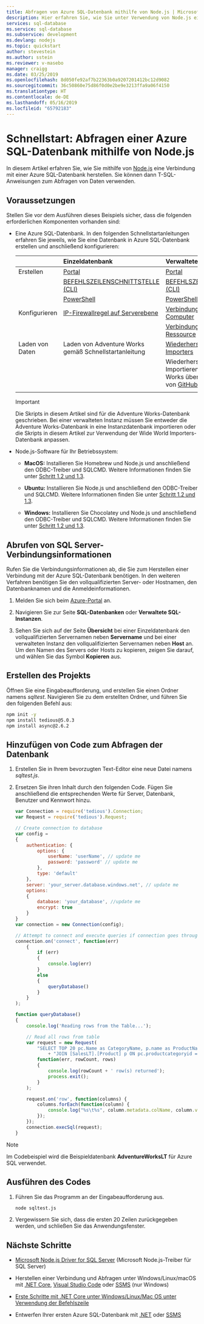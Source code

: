 ```yaml
---
title: Abfragen von Azure SQL-Datenbank mithilfe von Node.js | Microsoft-Dokumentation
description: Hier erfahren Sie, wie Sie unter Verwendung von Node.js ein Programm erstellen, das eine Verbindung mit einer Azure SQL-Datenbank herstellt und sie mithilfe von T-SQL-Anweisungen abfragt.
services: sql-database
ms.service: sql-database
ms.subservice: development
ms.devlang: nodejs
ms.topic: quickstart
author: stevestein
ms.author: sstein
ms.reviewer: v-masebo
manager: craigg
ms.date: 03/25/2019
ms.openlocfilehash: 8d050fe92af7b22363b0a9207201412bc12d9082
ms.sourcegitcommit: 36c50860e75d86f0d0e2be9e3213ffa9a06f4150
ms.translationtype: HT
ms.contentlocale: de-DE
ms.lasthandoff: 05/16/2019
ms.locfileid: "65792183"
---
```

# <a name="quickstart-use-nodejs-to-query-an-azure-sql-database"></a>Schnellstart: Abfragen einer Azure SQL-Datenbank mithilfe von Node.js

In diesem Artikel erfahren Sie, wie Sie mithilfe von [Node.js](https://nodejs.org) eine Verbindung mit einer Azure SQL-Datenbank herstellen. Sie können dann T-SQL-Anweisungen zum Abfragen von Daten verwenden.

## <a name="prerequisites"></a>Voraussetzungen

Stellen Sie vor dem Ausführen dieses Beispiels sicher, dass die folgenden erforderlichen Komponenten vorhanden sind:

- Eine Azure SQL-Datenbank. In den folgenden Schnellstartanleitungen erfahren Sie jeweils, wie Sie eine Datenbank in Azure SQL-Datenbank erstellen und anschließend konfigurieren:

  || Einzeldatenbank | Verwaltete Instanz |
  |:--- |:--- |:---|
  | Erstellen| [Portal](sql-database-single-database-get-started.md) | [Portal](sql-database-managed-instance-get-started.md) |
  || [BEFEHLSZEILENSCHNITTSTELLE (CLI)](scripts/sql-database-create-and-configure-database-cli.md) | [BEFEHLSZEILENSCHNITTSTELLE (CLI)](https://medium.com/azure-sqldb-managed-instance/working-with-sql-managed-instance-using-azure-cli-611795fe0b44) |
  || [PowerShell](scripts/sql-database-create-and-configure-database-powershell.md) | [PowerShell](scripts/sql-database-create-configure-managed-instance-powershell.md) |
  | Konfigurieren | [IP-Firewallregel auf Serverebene](sql-database-server-level-firewall-rule.md)| [Verbindung von einem virtuellen Computer](sql-database-managed-instance-configure-vm.md)|
  |||[Verbindung von einer lokalen Ressource](sql-database-managed-instance-configure-p2s.md)
  |Laden von Daten|Laden von Adventure Works gemäß Schnellstartanleitung|[Wiederherstellen von Wide World Importers](sql-database-managed-instance-get-started-restore.md)
  |||Wiederherstellen oder Importieren von Adventure Works über eine [BACPAC-Datei](sql-database-import.md) von [GitHub](https://github.com/Microsoft/sql-server-samples/tree/master/samples/databases/adventure-works)|
  |||

  > [!IMPORTANT]
  > Die Skripts in diesem Artikel sind für die Adventure Works-Datenbank geschrieben. Bei einer verwalteten Instanz müssen Sie entweder die Adventure Works-Datenbank in eine Instanzdatenbank importieren oder die Skripts in diesem Artikel zur Verwendung der Wide World Importers-Datenbank anpassen.


- Node.js-Software für Ihr Betriebssystem:

  - **MacOS:** Installieren Sie Homebrew und Node.js und anschließend den ODBC-Treiber und SQLCMD. Weitere Informationen finden Sie unter [Schritt 1.2 und 1.3](https://www.microsoft.com/sql-server/developer-get-started/node/mac/).
  
  - **Ubuntu:** Installieren Sie Node.js und anschließend den ODBC-Treiber und SQLCMD. Weitere Informationen finden Sie unter [Schritt 1.2 und 1.3](https://www.microsoft.com/sql-server/developer-get-started/node/ubuntu/).
  
  - **Windows:** Installieren Sie Chocolatey und Node.js und anschließend den ODBC-Treiber und SQLCMD. Weitere Informationen finden Sie unter [Schritt 1.2 und 1.3](https://www.microsoft.com/sql-server/developer-get-started/node/windows/).

## <a name="get-sql-server-connection-information"></a>Abrufen von SQL Server-Verbindungsinformationen

Rufen Sie die Verbindungsinformationen ab, die Sie zum Herstellen einer Verbindung mit der Azure SQL-Datenbank benötigen. In den weiteren Verfahren benötigen Sie den vollqualifizierten Server- oder Hostnamen, den Datenbanknamen und die Anmeldeinformationen.

1. Melden Sie sich beim [Azure-Portal](https://portal.azure.com/) an.

2. Navigieren Sie zur Seite **SQL-Datenbanken** oder **Verwaltete SQL-Instanzen**.

3. Sehen Sie sich auf der Seite **Übersicht** bei einer Einzeldatenbank den vollqualifizierten Servernamen neben **Servername** und bei einer verwalteten Instanz den vollqualifizierten Servernamen neben **Host** an. Um den Namen des Servers oder Hosts zu kopieren, zeigen Sie darauf, und wählen Sie das Symbol **Kopieren** aus. 

## <a name="create-the-project"></a>Erstellen des Projekts

Öffnen Sie eine Eingabeaufforderung, und erstellen Sie einen Ordner namens *sqltest*. Navigieren Sie zu dem erstellten Ordner, und führen Sie den folgenden Befehl aus:

  ```bash
  npm init -y
  npm install tedious@5.0.3
  npm install async@2.6.2
  ```

## <a name="add-code-to-query-database"></a>Hinzufügen von Code zum Abfragen der Datenbank

1. Erstellen Sie in Ihrem bevorzugten Text-Editor eine neue Datei namens *sqltest.js*.

1. Ersetzen Sie ihren Inhalt durch den folgenden Code. Fügen Sie anschließend die entsprechenden Werte für Server, Datenbank, Benutzer und Kennwort hinzu.

    ```js
    var Connection = require('tedious').Connection;
    var Request = require('tedious').Request;

    // Create connection to database
    var config =
    {
        authentication: {
            options: {
                userName: 'userName', // update me
                password: 'password' // update me
            },
            type: 'default'
        },
        server: 'your_server.database.windows.net', // update me
        options:
        {
            database: 'your_database', //update me
            encrypt: true
        }
    }
    var connection = new Connection(config);

    // Attempt to connect and execute queries if connection goes through
    connection.on('connect', function(err)
        {
            if (err)
            {
                console.log(err)
            }
            else
            {
                queryDatabase()
            }
        }
    );

    function queryDatabase()
    {
        console.log('Reading rows from the Table...');

        // Read all rows from table
        var request = new Request(
            "SELECT TOP 20 pc.Name as CategoryName, p.name as ProductName FROM [SalesLT].[ProductCategory] pc "
                + "JOIN [SalesLT].[Product] p ON pc.productcategoryid = p.productcategoryid",
            function(err, rowCount, rows)
            {
                console.log(rowCount + ' row(s) returned');
                process.exit();
            }
        );

        request.on('row', function(columns) {
            columns.forEach(function(column) {
                console.log("%s\t%s", column.metadata.colName, column.value);
            });
        });
        connection.execSql(request);
    }
    ```

> [!NOTE]
> Im Codebeispiel wird die Beispieldatenbank **AdventureWorksLT** für Azure SQL verwendet.

## <a name="run-the-code"></a>Ausführen des Codes

1. Führen Sie das Programm an der Eingabeaufforderung aus.

    ```bash
    node sqltest.js
    ```

1. Vergewissern Sie sich, dass die ersten 20 Zeilen zurückgegeben werden, und schließen Sie das Anwendungsfenster.

## <a name="next-steps"></a>Nächste Schritte

- [Microsoft Node.js Driver for SQL Server](/sql/connect/node-js/node-js-driver-for-sql-server) (Microsoft Node.js-Treiber für SQL Server)

- Herstellen einer Verbindung und Abfragen unter Windows/Linux/macOS mit [.NET Core](sql-database-connect-query-dotnet-core.md), [Visual Studio Code](sql-database-connect-query-vscode.md) oder [SSMS](sql-database-connect-query-ssms.md) (nur Windows)

- [Erste Schritte mit .NET Core unter Windows/Linux/Mac OS unter Verwendung der Befehlszeile](/dotnet/core/tutorials/using-with-xplat-cli)

- Entwerfen Ihrer ersten Azure SQL-Datenbank mit [.NET](sql-database-design-first-database-csharp.md) oder [SSMS](sql-database-design-first-database.md)
